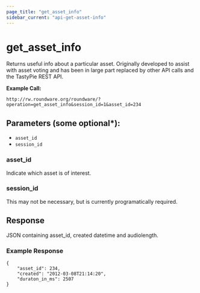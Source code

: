 ```yaml
---
page_title: "get_asset_info"
sidebar_current: "api-get-asset-info"
---
```


# get\_asset\_info

Returns useful info about a particular asset.  Originally developed to assist with asset voting
and has been in large part replaced by other API calls and the TastyPie REST API.

**Example Call:**

```
http://rw.roundware.org/roundware/?operation=get_asset_info&session_id=1&asset_id=234
```

## Parameters (some optional*):

* `asset_id`
* `session_id`

### asset_id

Indicate which asset is of interest.

### session_id

This may not be necessary, but is currently programatically required.


## Response

JSON containing asset_id, created datetime and audiolength.

### Example Response

```
{
    "asset_id": 234,
    "created": "2012-03-08T21:14:20",
    "duraton_in_ms": 2507
}
```
